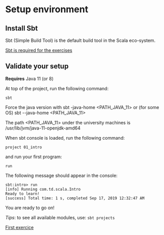 # Setup environment

## Install Sbt
Sbt (Simple Build Tool) is the default build tool in the Scala eco-system.

[Sbt is required for the exercises](https://www.scala-sbt.org/1.x/docs/Setup.html)

## Validate your setup

**Requires** Java 11 (or 8)

At top of the project, run the following command:

    sbt

Force the java version with
    sbt -java-home <PATH_JAVA_11>
or (for some OS)
    sbt --java-home <PATH_JAVA_11>

The path <PATH_JAVA_11> under the university machines is /usr/lib/jvm/java-11-openjdk-amd64

When sbt console is loaded, run the following command:

    project 01_intro

and run your first program:

    run

The following message should appear in the console:

    sbt:intro> run
    [info] Running com.td.scala.Intro
    Ready to learn!
    [success] Total time: 1 s, completed Sep 17, 2019 12:32:47 AM

You are ready to go on!

*Tips*: to see all available modules, use: `sbt projects`

[First exercice](../../../../../../../../01_Classes/README.md)
